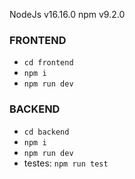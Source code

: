 NodeJs  v16.16.0
npm     v9.2.0

### FRONTEND
 - `cd frontend`
 - `npm i`
 - `npm run dev`


### BACKEND
 - `cd backend`
 - `npm i`
 - `npm run dev`
 - testes: `npm run test`
